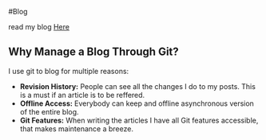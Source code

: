 #Blog

read my blog [Here](http://buchi.dk/blog/)

## Why Manage a Blog Through Git?
I use git to blog for multiple reasons:

* __Revision History:__ People can see all the changes I do to my posts. This
  is a must if an article is to be reffered.
* __Offline Access:__ Everybody can keep and offline asynchronous version of the
  entire blog.
* __Git Features:__ When writing the articles I have all Git features accessible,
  that makes maintenance a breeze.
